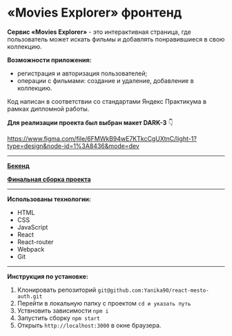 # «Movies Explorer» фронтенд 

**Сервис «Movies Explorer»** - это интерактивная страница, где пользователь может искать фильмы и добавлять понравившиеся в свою коллекцию.

**Возможности приложения:**
- регистрация и авторизация пользователей;
- операции с фильмами: создание и удаление, добавление в коллекцию.

Код написан в соответствии со стандартами Яндекс Практикума в рамках дипломной работы.

**Для реализации проекта был выбран макет DARK-3** 👇

https://www.figma.com/file/6FMWkB94wE7KTkcCgUXtnC/light-1?type=design&node-id=1%3A8436&mode=dev

---

**[Бекенд](https://github.com/Yanika90/movies-explorer-api)**

**[Финальная сборка проекта](https://github.com/Yanika90/movies-explorer)**


---

**Использованы технологии:**

- HTML
- CSS
- JavaScript
- React
- React-router
- Webpack
- Git 
  
---

**Инструкция по установке:**
1. Клонировать репозиторий `git@github.com:Yanika90/react-mesto-auth.git`
2. Перейти в локальную папку с проектом `cd и указать путь`
3. Уствновить зависимости `npm i`
4. Запустить сборку `npm start`
5. Открыть `http://localhost:3000` в окне браузера.
